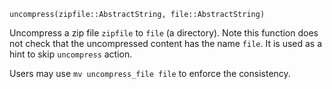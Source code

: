 ```
uncompress(zipfile::AbstractString, file::AbstractString)
```

Uncompress a zip file `zipfile` to `file` (a directory). Note this function does not check that the  uncompressed content has the name `file`. It is used as a hint to skip `uncompress` action.

Users may use `mv uncompress_file file` to enforce the consistency.
